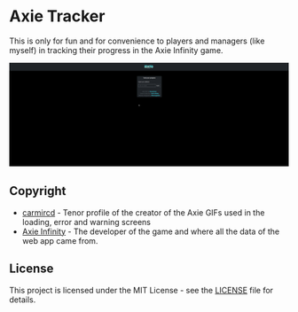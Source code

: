 # Axie Tracker

This is only for fun and for convenience to players and managers (like myself) in tracking their progress in the Axie Infinity game.

![Demo](https://github.com/harveyjavier/axie-tracker/blob/main/src/images/axie-tracker.gif)

## Copyright
* [carmircd](https://tenor.com/users/carmircd) - Tenor profile of the creator of the Axie GIFs used in the loading, error and warning screens 
* [Axie Infinity](https://axieinfinity.com/) - The developer of the game and where all the data of the web app came from.

## License

This project is licensed under the MIT License - see the [LICENSE](LICENSE) file for details.
